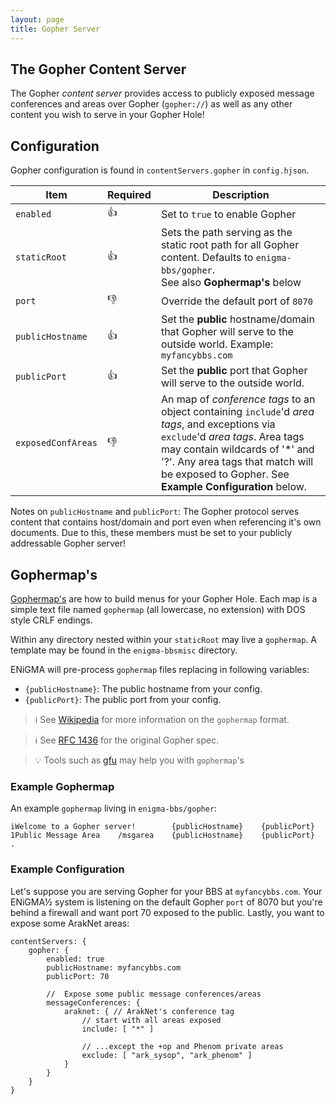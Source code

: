 ```yaml
---
layout: page
title: Gopher Server
---
```

## The Gopher Content Server
The Gopher *content server* provides access to publicly exposed message conferences and areas over Gopher (`gopher://`) as well as any other content you wish to serve in your Gopher Hole!

## Configuration
Gopher configuration is found in `contentServers.gopher` in `config.hjson`.

| Item | Required | Description |
|------|----------|-------------|
| `enabled` | :+1: | Set to `true` to enable Gopher |
| `staticRoot` | :+1: | Sets the path serving as the static root path for all Gopher content. Defaults to `enigma-bbs/gopher`.<br>See also **Gophermap's** below |
| `port` | :-1: | Override the default port of `8070` |
| `publicHostname` | :+1: | Set the **public** hostname/domain that Gopher will serve to the outside world. Example: `myfancybbs.com` |
| `publicPort` | :+1: | Set the **public** port that Gopher will serve to the outside world. |
| `exposedConfAreas` | :-1: | An map of *conference tags* to an object containing `include`'d *area tags*, and exceptions via `exclude`'d *area tags*. Area tags may contain wildcards of '*' and '?'. Any area tags that match will be exposed to Gopher. See **Example Configuration** below.

Notes on `publicHostname` and `publicPort`:
The Gopher protocol serves content that contains host/domain and port even when referencing it's own documents. Due to this, these members must be set to your publicly addressable Gopher server!

## Gophermap's
[Gophermap's](https://en.wikipedia.org/wiki/Gopher_(protocol)#Source_code_of_a_menu) are how to build menus for your Gopher Hole. Each map is a simple text file named `gophermap` (all lowercase, no extension) with DOS style CRLF endings.

Within any directory nested within your `staticRoot` may live a `gophermap`. A template may be found in the `enigma-bbsmisc` directory.

ENiGMA will pre-process `gophermap` files replacing in following variables:
* `{publicHostname}`: The public hostname from your config.
* `{publicPort}`: The public port from your config.

> :information_source: See [Wikipedia](https://en.wikipedia.org/wiki/Gopher_(protocol)#Source_code_of_a_menu) for more information on the `gophermap` format.

> :information_source: See [RFC 1436](https://tools.ietf.org/html/rfc1436) for the original Gopher spec.

> :bulb: Tools such as [gfu](https://rawtext.club/~sloum/gfu.html) may help you with `gophermap`'s

### Example Gophermap
An example `gophermap` living in `enigma-bbs/gopher`:
```
iWelcome to a Gopher server!        {publicHostname}    {publicPort}
1Public Message Area    /msgarea    {publicHostname}    {publicPort}
.
```

### Example Configuration
Let's suppose you are serving Gopher for your BBS at `myfancybbs.com`. Your ENiGMA½ system is listening on the default Gopher `port` of 8070 but you're behind a firewall and want port 70 exposed to the public. Lastly, you want to expose some ArakNet areas:

```hjson
contentServers: {
    gopher: {
        enabled: true
        publicHostname: myfancybbs.com
        publicPort: 70

        //  Expose some public message conferences/areas
        messageConferences: {
            araknet: { // ArakNet's conference tag
                // start with all areas exposed
                include: [ "*" ]

                // ...except the +op and Phenom private areas
                exclude: [ "ark_sysop", "ark_phenom" ]
            }
        }
    }
}
```

